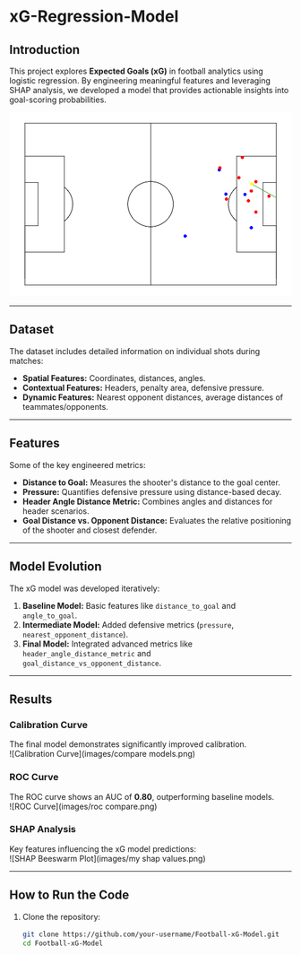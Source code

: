 # xG-Regression-Model


## Introduction
This project explores **Expected Goals (xG)** in football analytics using logistic regression. By engineering meaningful features and leveraging SHAP analysis, we developed a model that provides actionable insights into goal-scoring probabilities.

![Cover Image](images/tirito.png)

---

## Dataset
The dataset includes detailed information on individual shots during matches:
- **Spatial Features:** Coordinates, distances, angles.
- **Contextual Features:** Headers, penalty area, defensive pressure.
- **Dynamic Features:** Nearest opponent distances, average distances of teammates/opponents.

---

## Features
Some of the key engineered metrics:
- **Distance to Goal:** Measures the shooter's distance to the goal center.
- **Pressure:** Quantifies defensive pressure using distance-based decay.
- **Header Angle Distance Metric:** Combines angles and distances for header scenarios.
- **Goal Distance vs. Opponent Distance:** Evaluates the relative positioning of the shooter and closest defender.

---

## Model Evolution
The xG model was developed iteratively:
1. **Baseline Model:** Basic features like `distance_to_goal` and `angle_to_goal`.
2. **Intermediate Model:** Added defensive metrics (`pressure`, `nearest_opponent_distance`).
3. **Final Model:** Integrated advanced metrics like `header_angle_distance_metric` and `goal_distance_vs_opponent_distance`.

---

## Results
### Calibration Curve
The final model demonstrates significantly improved calibration.  
![Calibration Curve](images/compare models.png)

### ROC Curve
The ROC curve shows an AUC of **0.80**, outperforming baseline models.  
![ROC Curve](images/roc compare.png)

### SHAP Analysis
Key features influencing the xG model predictions:  
![SHAP Beeswarm Plot](images/my shap values.png)

---

## How to Run the Code
1. Clone the repository:
   ```bash
   git clone https://github.com/your-username/Football-xG-Model.git
   cd Football-xG-Model
